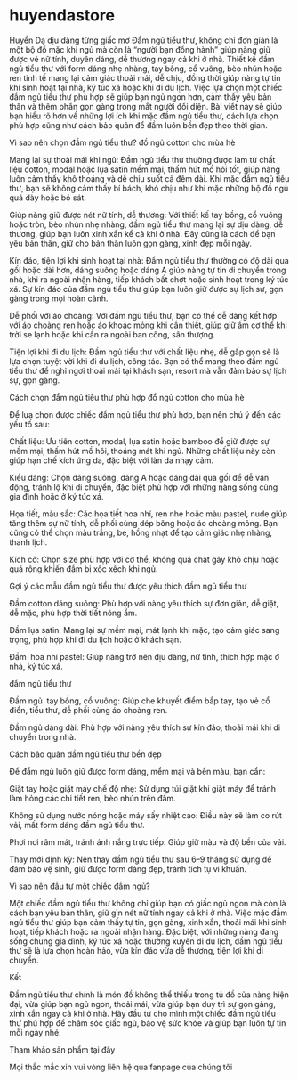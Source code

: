 # huyendastore
Huyền Dạ dịu dàng từng giấc mơ
Đầm ngủ tiểu thư, không chỉ đơn giản là một bộ đồ mặc khi ngủ mà còn là “người bạn đồng hành” giúp nàng giữ được vẻ nữ tính, duyên dáng, dễ thương ngay cả khi ở nhà. Thiết kế đầm ngủ tiểu thư với form dáng nhẹ nhàng, tay bồng, cổ vuông, bèo nhún hoặc ren tinh tế mang lại cảm giác thoải mái, dễ chịu, đồng thời giúp nàng tự tin khi sinh hoạt tại nhà, ký túc xá hoặc khi đi du lịch. Việc lựa chọn một chiếc đầm ngủ tiểu thư phù hợp sẽ giúp bạn ngủ ngon hơn, cảm thấy yêu bản thân và thêm phần gọn gàng trong mắt người đối diện. Bài viết này sẽ giúp bạn hiểu rõ hơn về những lợi ích khi mặc đầm ngủ tiểu thư, cách lựa chọn phù hợp cũng như cách bảo quản để đầm luôn bền đẹp theo thời gian.

Vì sao nên chọn đầm ngủ tiểu thư?
đồ ngủ cotton cho mùa hè

Mang lại sự thoải mái khi ngủ:
Đầm ngủ tiểu thư thường được làm từ chất liệu cotton, modal hoặc lụa satin mềm mại, thấm hút mồ hôi tốt, giúp nàng luôn cảm thấy khô thoáng và dễ chịu suốt cả đêm dài. Khi mặc đầm ngủ tiểu thư, bạn sẽ không cảm thấy bí bách, khó chịu như khi mặc những bộ đồ ngủ quá dày hoặc bó sát.

Giúp nàng giữ được nét nữ tính, dễ thương:
Với thiết kế tay bồng, cổ vuông hoặc tròn, bèo nhún nhẹ nhàng, đầm ngủ tiểu thư mang lại sự dịu dàng, dễ thương, giúp bạn luôn xinh xắn kể cả khi ở nhà. Đây cũng là cách để bạn yêu bản thân, giữ cho bản thân luôn gọn gàng, xinh đẹp mỗi ngày.

Kín đáo, tiện lợi khi sinh hoạt tại nhà:
Đầm ngủ tiểu thư thường có độ dài qua gối hoặc dài hơn, dáng suông hoặc dáng A giúp nàng tự tin di chuyển trong nhà, khi ra ngoài nhận hàng, tiếp khách bất chợt hoặc sinh hoạt trong ký túc xá. Sự kín đáo của đầm ngủ tiểu thư giúp bạn luôn giữ được sự lịch sự, gọn gàng trong mọi hoàn cảnh.

Dễ phối với áo choàng:
Với đầm ngủ tiểu thư, bạn có thể dễ dàng kết hợp với áo choàng ren hoặc áo khoác mỏng khi cần thiết, giúp giữ ấm cơ thể khi trời se lạnh hoặc khi cần ra ngoài ban công, sân thượng.

Tiện lợi khi đi du lịch:
Đầm ngủ tiểu thư với chất liệu nhẹ, dễ gấp gọn sẽ là lựa chọn tuyệt vời khi đi du lịch, công tác. Bạn có thể mang theo đầm ngủ tiểu thư để nghỉ ngơi thoải mái tại khách sạn, resort mà vẫn đảm bảo sự lịch sự, gọn gàng.

Cách chọn đầm ngủ tiểu thư phù hợp
đồ ngủ cotton cho mùa hè

Để lựa chọn được chiếc đầm ngủ tiểu thư phù hợp, bạn nên chú ý đến các yếu tố sau:

Chất liệu: Ưu tiên cotton, modal, lụa satin hoặc bamboo để giữ được sự mềm mại, thấm hút mồ hôi, thoáng mát khi ngủ. Những chất liệu này còn giúp hạn chế kích ứng da, đặc biệt với làn da nhạy cảm.

Kiểu dáng: Chọn dáng suông, dáng A hoặc dáng dài qua gối để dễ vận động, tránh lộ khi di chuyển, đặc biệt phù hợp với những nàng sống cùng gia đình hoặc ở ký túc xá.

Họa tiết, màu sắc: Các họa tiết hoa nhí, ren nhẹ hoặc màu pastel, nude giúp tăng thêm sự nữ tính, dễ phối cùng dép bông hoặc áo choàng mỏng. Bạn cũng có thể chọn màu trắng, be, hồng nhạt để tạo cảm giác nhẹ nhàng, thanh lịch.

Kích cỡ: Chọn size phù hợp với cơ thể, không quá chật gây khó chịu hoặc quá rộng khiến đầm bị xộc xệch khi ngủ.

Gợi ý các mẫu đầm ngủ tiểu thư được yêu thích
đầm ngủ tiểu thư

Đầm cotton dáng suông: Phù hợp với nàng yêu thích sự đơn giản, dễ giặt, dễ mặc, phù hợp thời tiết nóng ẩm.

Đầm lụa satin: Mang lại sự mềm mại, mát lạnh khi mặc, tạo cảm giác sang trọng, phù hợp khi đi du lịch hoặc ở khách sạn.

Đầm  hoa nhí pastel: Giúp nàng trở nên dịu dàng, nữ tính, thích hợp mặc ở nhà, ký túc xá.

đầm ngủ tiểu thư

Đầm ngủ  tay bồng, cổ vuông: Giúp che khuyết điểm bắp tay, tạo vẻ cổ điển, tiểu thư, dễ phối cùng áo choàng ren.

Đầm ngủ dáng dài: Phù hợp với nàng yêu thích sự kín đáo, thoải mái khi di chuyển trong nhà.

Cách bảo quản đầm ngủ tiểu thư bền đẹp

Để đầm ngủ luôn giữ được form dáng, mềm mại và bền màu, bạn cần:

Giặt tay hoặc giặt máy chế độ nhẹ: Sử dụng túi giặt khi giặt máy để tránh làm hỏng các chi tiết ren, bèo nhún trên đầm.

Không sử dụng nước nóng hoặc máy sấy nhiệt cao: Điều này sẽ làm co rút vải, mất form dáng đầm ngủ tiểu thư.

Phơi nơi râm mát, tránh ánh nắng trực tiếp: Giúp giữ màu và độ bền của vải.

Thay mới định kỳ: Nên thay đầm ngủ tiểu thư sau 6–9 tháng sử dụng để đảm bảo vệ sinh, giữ được form dáng đẹp, tránh tích tụ vi khuẩn.

Vì sao nên đầu tư một chiếc đầm ngủ?

Một chiếc đầm ngủ tiểu thư không chỉ giúp bạn có giấc ngủ ngon mà còn là cách bạn yêu bản thân, giữ gìn nét nữ tính ngay cả khi ở nhà. Việc mặc đầm ngủ tiểu thư giúp bạn cảm thấy tự tin, gọn gàng, xinh xắn, thoải mái khi sinh hoạt, tiếp khách hoặc ra ngoài nhận hàng. Đặc biệt, với những nàng đang sống chung gia đình, ký túc xá hoặc thường xuyên đi du lịch, đầm ngủ tiểu thư sẽ là lựa chọn hoàn hảo, vừa kín đáo vừa dễ thương, tiện lợi khi di chuyển.

Kết

Đầm ngủ tiểu thư chính là món đồ không thể thiếu trong tủ đồ của nàng hiện đại, vừa giúp bạn ngủ ngon, thoải mái, vừa giúp bạn duy trì sự gọn gàng, xinh xắn ngay cả khi ở nhà. Hãy đầu tư cho mình một chiếc đầm ngủ tiểu thư phù hợp để chăm sóc giấc ngủ, bảo vệ sức khỏe và giúp bạn luôn tự tin mỗi ngày nhé.

Tham khảo sản phẩm tại đây

Mọi thắc mắc xin vui vòng liên hệ qua fanpage của chúng tôi
